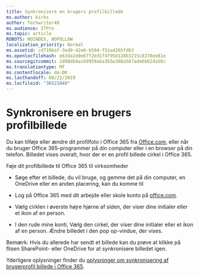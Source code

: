 ```yaml
---
title: Synkronisere en brugers profilbillede
ms.author: kirks
author: Techwriter40
ms.audience: ITPro
ms.topic: article
ROBOTS: NOINDEX, NOFOLLOW
localization_priority: Normal
ms.assetid: cd7196af-3ed9-42e6-b594-f51ad265fd63
ms.openlocfilehash: e63da2e0e67f2ed1f4f95d128b3215c8378ee81e
ms.sourcegitcommit: 1d98db8acb9959aba3b5e308a567ade6b62da56c
ms.translationtype: MT
ms.contentlocale: da-DK
ms.lasthandoff: 08/22/2019
ms.locfileid: "36521849"
---
```

# <a name="sync-a-users-profile-picture"></a>Synkronisere en brugers profilbillede

Du kan tilføje eller ændre dit profilfoto i Office 365 fra [Office.com](http://www.office.com), eller når du bruger Office 365-programmer på din computer eller i en browser på din telefon. Billedet vises overalt, hvor der er en profil billede cirkel i Office 365.

Føje dit profilbillede til Office 365 til virksomheder

- Søge efter et billede, du vil bruge, og gemme det på din computer, en OneDrive eller en anden placering, kan du komme til

- Log på Office 365 med dit arbejde eller skole konto på [office.com](http://www.office.com).

- Vælg cirklen i øverste højre hjørne af siden, der viser dine initialer eller et ikon af en person.

- I den rude mine konti, Vælg den cirkel, der viser dine initialer eller et ikon af en person. Ændre billedet i den pop op-vindue, der vises.

Bemærk: Hvis du allerede har sendt et billede kan du prøve at klikke på flisen SharePoint- eller OneDrive for at synkronisere billedet igen.

Yderligere oplysninger finder du [oplysninger om synkronisering af brugerprofil billede i Office 365](https://support.office.com/article/information-about-profile-picture-synchronization-in-office-365-20594d76-d054-4af4-a660-401133e3d48a?ui=en-US&amp;rs=en-US&amp;ad=US).
